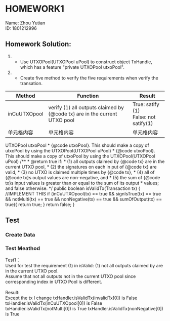 # HOMEWORK1
Name: Zhou Yutian<br>
ID: 1801212996

## Homework Solution:<br>
1. * Use UTXOPool(UTXOPool uPool) to construct object TxHandle, which has a feature "private UTXOPool utxoPool".<br>
2. * Create five method to verify the five requirements when verify the transation.<br>

 Method  | Function  | Result
 ---- | ----- | ------  
 inCuUTXOpool  | verify (1) all outputs claimed by {@code tx} are in the current UTXO pool| True: satify (1)<br>False: not satify(1) 
 单元格内容  | 单元格内容 | 单元格内容 
  UTXOPool utxoPool
     * {@code utxoPool}. This should make a copy of utxoPool by using the UTXOPool(UTXOPool uPool)
     * {@code utxoPool}. This should make a copy of utxoPool by using the UTXOPool(UTXOPool uPool)
    /**
     * @return true if:
     * (1) all outputs claimed by {@code tx} are in the current UTXO pool,
     * (2) the signatures on each in put of {@code tx} are valid,
     * (3) no UTXO is claimed multiple times by {@code tx},
     * (4) all of {@code tx}s output values are non-negative, and
     * (5) the sum of {@code tx}s input values is greater than or equal to the sum of its output
     *     values; and false otherwise.
     */
    public boolean isValidTx(Transaction tx) {
         //IMPLEMENT THIS
        if (inCuUTXOpool(tx) == true && signIsTrue(tx) == true && notMulti(tx) == true && nonNegative(tx) == true && sumOfOutput(tx) == true){
            return true;
        }
        return false;
    }



## Test



### Create Data<br>
### Test Meathod<br>
Test1：<br>
Used for test the requirement (1) in isValid: (1) not all outputs claimed by are in the current UTXO pool.<br>
Assume that not all outputs not in the current UTXO pool since corresponding index in UTXO Pool is different.<br><br>
Result: <br>
Except the tx I change
txHandler.isValidTx(invalidTx[0]) is False
txHandler.isValidTx(inCuUTXOpool[0]) is False
txHandler.isValidTx(notMulti[0]) is True
txHandler.isValidTx(nonNegative[0]) is True






